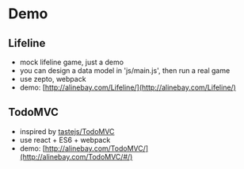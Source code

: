# Demo


## Lifeline

   - mock lifeline game, just a demo
   - you can design a data model in 'js/main.js', then run a real game
   - use zepto, webpack
   - demo: [http://alinebay.com/Lifeline/](http://alinebay.com/Lifeline/)

## TodoMVC

   - inspired by [tastejs/TodoMVC](http://todomvc.com/examples/react/#/)
   - use react + ES6 + webpack
   - demo: [http://alinebay.com/TodoMVC/](http://alinebay.com/TodoMVC/#/)

